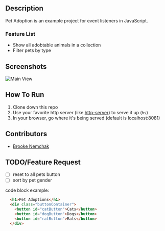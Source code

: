 
## Description
Pet Adoption is an example project for event listeners in JavaScript. 

### Feature List
* Show all adobtable animals in a collection
* Filter pets by type
## Screenshots
![Main View](./images/pet-adoption.png)
## How To Run
1. Clone down this repo
1. Use your favorite http server (like [http-server](https://www.npmjs.com/package/http-server)) to serve it up (`hs`)
1. In your browser, go where it's being served (default is localhost:8081)
## Contributors
* [Brooke Nemchak](https://github.com/bnemchak)

## TODO/Feature Request
- [ ] reset to all pets button
- [ ] sort by pet gender

code block example:
```html
  <h1>Pet Adoptions</h1>
  <div class="buttonContainer">
    <button id="catButton">Cats</button>
    <button id="dogButton">Dogs</button>
    <button id="ratButton">Rats</button>
  </div>
```
